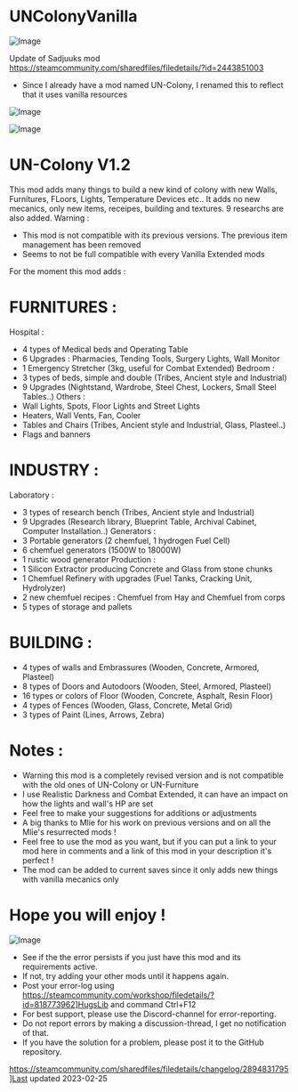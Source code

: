 # UNColonyVanilla

![Image](https://i.imgur.com/buuPQel.png)

Update of Sadjuuks mod
https://steamcommunity.com/sharedfiles/filedetails/?id=2443851003

- Since I already have a mod named UN-Colony, I renamed this to reflect that it uses vanilla resources

![Image](https://i.imgur.com/pufA0kM.png)

	
![Image](https://i.imgur.com/Z4GOv8H.png)

# UN-Colony V1.2


This mod adds many things to build a new kind of colony with new Walls, Furnitures, FLoors, Lights, Temperature Devices etc..
It adds no new mecanics, only new items, receipes, building and textures. 9 researchs are also added.
Warning : 
- This mod is not compatible with its previous versions. The previous item management has been removed
- Seems to not be full compatible with every Vanilla Extended mods


For the moment this mod adds :

# FURNITURES :

Hospital :
- 4 types of Medical beds and Operating Table
- 6 Upgrades : Pharmacies, Tending Tools, Surgery Lights, Wall Monitor
- 1 Emergency Stretcher (3kg, useful for Combat Extended)
Bedroom :
- 3 types of beds, simple and double (Tribes, Ancient style and Industrial)
- 9 Upgrades (Nightstand, Wardrobe, Steel Chest, Lockers, Small Steel Tables..)
Others :
- Wall Lights, Spots,  Floor Lights and Street Lights
- Heaters, Wall Vents, Fan, Cooler
- Tables and Chairs (Tribes, Ancient style and Industrial, Glass, Plasteel..)
- Flags and banners


# INDUSTRY :

Laboratory :
- 3 types of research bench (Tribes, Ancient style and Industrial)
- 9 Upgrades (Research library, Blueprint Table, Archival Cabinet, Computer Installation..)
Generators :
- 3 Portable generators (2 chemfuel, 1 hydrogen Fuel Cell)
- 6 chemfuel generators (1500W to 18000W)
- 1 rustic wood generator
Production :
- 1 Silicon Extractor producing Concrete and Glass from stone chunks
- 1 Chemfuel Refinery with upgrades (Fuel Tanks, Cracking Unit, Hydrolyzer)
- 2 new chemfuel recipes : Chemfuel from Hay and Chemfuel from corps
- 5 types of storage and pallets


# BUILDING :

- 4 types of walls and Embrassures (Wooden, Concrete, Armored, Plasteel)
- 8 types of Doors and Autodoors (Wooden, Steel, Armored, Plasteel)
- 16 types or colors of Floor (Wooden, Concrete, Asphalt, Resin Floor)
- 4 types of Fences (Wooden, Glass, Concrete, Metal Grid)
- 3 types of Paint (Lines, Arrows, Zebra)


# Notes : 

- Warning this mod is a completely revised version and is not compatible with the old ones of UN-Colony or UN-Furniture
- I use Realistic Darkness and Combat Extended, it can have an impact on how the lights and wall's HP are set
- Feel free to make your suggestions for additions or adjustments
- A big thanks to Mlie for his work on previous versions and on all the Mlie's resurrected mods !
- Feel free to use the mod as you want, but if you can put a link to your mod here in comments and a link of this mod in your description it's perfect !
- The mod can be added to current saves since it only adds new things with vanilla mecanics only

# Hope you will enjoy !

	
![Image](https://i.imgur.com/PwoNOj4.png)



-  See if the the error persists if you just have this mod and its requirements active.
-  If not, try adding your other mods until it happens again.
-  Post your error-log using https://steamcommunity.com/workshop/filedetails/?id=818773962]HugsLib and command Ctrl+F12
-  For best support, please use the Discord-channel for error-reporting.
-  Do not report errors by making a discussion-thread, I get no notification of that.
-  If you have the solution for a problem, please post it to the GitHub repository.


https://steamcommunity.com/sharedfiles/filedetails/changelog/2894831795]Last updated 2023-02-25
